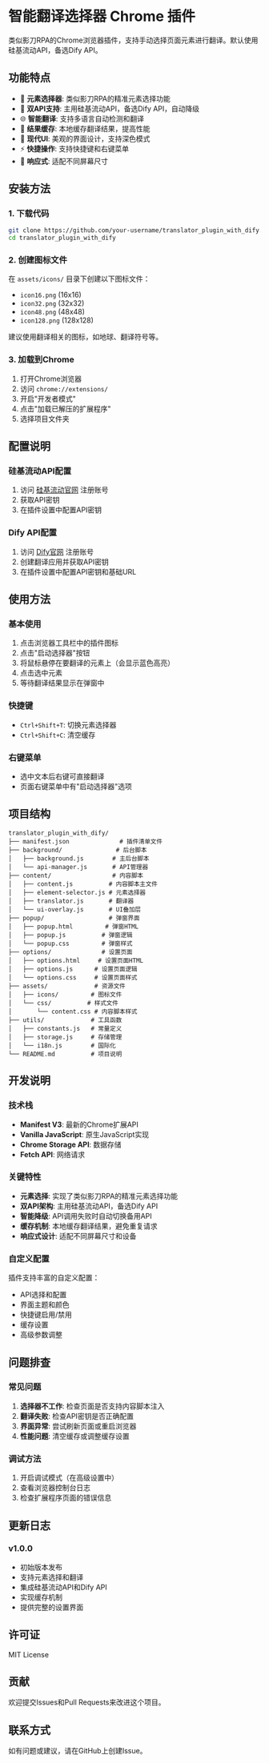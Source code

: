 # 智能翻译选择器 Chrome 插件

类似影刀RPA的Chrome浏览器插件，支持手动选择页面元素进行翻译。默认使用硅基流动API，备选Dify API。

## 功能特点

- 🎯 **元素选择器**: 类似影刀RPA的精准元素选择功能
- 🔄 **双API支持**: 主用硅基流动API，备选Dify API，自动降级
- 🌐 **智能翻译**: 支持多语言自动检测和翻译
- 💾 **结果缓存**: 本地缓存翻译结果，提高性能
- 🎨 **现代UI**: 美观的界面设计，支持深色模式
- ⚡ **快捷操作**: 支持快捷键和右键菜单
- 📱 **响应式**: 适配不同屏幕尺寸

## 安装方法

### 1. 下载代码
```bash
git clone https://github.com/your-username/translator_plugin_with_dify.git
cd translator_plugin_with_dify
```

### 2. 创建图标文件
在 `assets/icons/` 目录下创建以下图标文件：
- `icon16.png` (16x16)
- `icon32.png` (32x32)
- `icon48.png` (48x48)
- `icon128.png` (128x128)

建议使用翻译相关的图标，如地球、翻译符号等。

### 3. 加载到Chrome
1. 打开Chrome浏览器
2. 访问 `chrome://extensions/`
3. 开启"开发者模式"
4. 点击"加载已解压的扩展程序"
5. 选择项目文件夹

## 配置说明

### 硅基流动API配置
1. 访问 [硅基流动官网](https://siliconflow.cn) 注册账号
2. 获取API密钥
3. 在插件设置中配置API密钥

### Dify API配置
1. 访问 [Dify官网](https://dify.ai) 注册账号
2. 创建翻译应用并获取API密钥
3. 在插件设置中配置API密钥和基础URL

## 使用方法

### 基本使用
1. 点击浏览器工具栏中的插件图标
2. 点击"启动选择器"按钮
3. 将鼠标悬停在要翻译的元素上（会显示蓝色高亮）
4. 点击选中元素
5. 等待翻译结果显示在弹窗中

### 快捷键
- `Ctrl+Shift+T`: 切换元素选择器
- `Ctrl+Shift+C`: 清空缓存

### 右键菜单
- 选中文本后右键可直接翻译
- 页面右键菜单中有"启动选择器"选项

## 项目结构

```
translator_plugin_with_dify/
├── manifest.json              # 插件清单文件
├── background/               # 后台脚本
│   ├── background.js        # 主后台脚本
│   └── api-manager.js       # API管理器
├── content/                 # 内容脚本
│   ├── content.js          # 内容脚本主文件
│   ├── element-selector.js # 元素选择器
│   ├── translator.js       # 翻译器
│   └── ui-overlay.js       # UI叠加层
├── popup/                  # 弹窗界面
│   ├── popup.html         # 弹窗HTML
│   ├── popup.js          # 弹窗逻辑
│   └── popup.css         # 弹窗样式
├── options/              # 设置页面
│   ├── options.html     # 设置页面HTML
│   ├── options.js      # 设置页面逻辑
│   └── options.css     # 设置页面样式
├── assets/             # 资源文件
│   ├── icons/         # 图标文件
│   └── css/          # 样式文件
│       └── content.css # 内容脚本样式
├── utils/             # 工具函数
│   ├── constants.js   # 常量定义
│   ├── storage.js     # 存储管理
│   └── i18n.js        # 国际化
└── README.md          # 项目说明
```

## 开发说明

### 技术栈
- **Manifest V3**: 最新的Chrome扩展API
- **Vanilla JavaScript**: 原生JavaScript实现
- **Chrome Storage API**: 数据存储
- **Fetch API**: 网络请求

### 关键特性
- **元素选择**: 实现了类似影刀RPA的精准元素选择功能
- **双API架构**: 主用硅基流动API，备选Dify API
- **智能降级**: API调用失败时自动切换备用API
- **缓存机制**: 本地缓存翻译结果，避免重复请求
- **响应式设计**: 适配不同屏幕尺寸和设备

### 自定义配置
插件支持丰富的自定义配置：
- API选择和配置
- 界面主题和颜色
- 快捷键启用/禁用
- 缓存设置
- 高级参数调整

## 问题排查

### 常见问题
1. **选择器不工作**: 检查页面是否支持内容脚本注入
2. **翻译失败**: 检查API密钥是否正确配置
3. **界面异常**: 尝试刷新页面或重启浏览器
4. **性能问题**: 清空缓存或调整缓存设置

### 调试方法
1. 开启调试模式（在高级设置中）
2. 查看浏览器控制台日志
3. 检查扩展程序页面的错误信息

## 更新日志

### v1.0.0
- 初始版本发布
- 支持元素选择和翻译
- 集成硅基流动API和Dify API
- 实现缓存机制
- 提供完整的设置界面

## 许可证

MIT License

## 贡献

欢迎提交Issues和Pull Requests来改进这个项目。

## 联系方式

如有问题或建议，请在GitHub上创建Issue。 